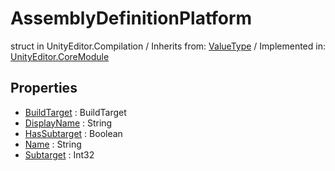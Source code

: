 # AssemblyDefinitionPlatform
struct in UnityEditor.Compilation
 / Inherits from: <a href="https://docs.unity3d.com/6000.2/Documentation/ScriptReference/ValueType.html">ValueType</a> / Implemented in: <a href="https://docs.unity3d.com/6000.2/Documentation/ScriptReference/UnityEditor.CoreModule.html">UnityEditor.CoreModule</a>

## Properties
- <a href="https://docs.unity3d.com/6000.2/Documentation/ScriptReference/AssemblyDefinitionPlatform-BuildTarget.html">BuildTarget</a> : BuildTarget
- <a href="https://docs.unity3d.com/6000.2/Documentation/ScriptReference/AssemblyDefinitionPlatform-DisplayName.html">DisplayName</a> : String
- <a href="https://docs.unity3d.com/6000.2/Documentation/ScriptReference/AssemblyDefinitionPlatform-HasSubtarget.html">HasSubtarget</a> : Boolean
- <a href="https://docs.unity3d.com/6000.2/Documentation/ScriptReference/AssemblyDefinitionPlatform-Name.html">Name</a> : String
- <a href="https://docs.unity3d.com/6000.2/Documentation/ScriptReference/AssemblyDefinitionPlatform-Subtarget.html">Subtarget</a> : Int32
